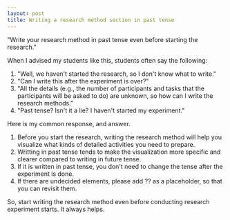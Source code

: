 ```yaml
---
layout: post
title: Writing a research method section in past tense
---
```


"Write your research method in past tense even before starting the research."

When I advised my students like this, students often say the following:

1. "Well, we haven't started the research, so I don't know what to write."
2. "Can I write this after the experiment is over?"
3. "All the details (e.g., the number of participants and tasks that the participants will be asked to do) are unknown, so how can I write the research methods."
4. "Past tense? Isn't it a lie? I haven't started my experiment."

Here is my common response, and answer.

1. Before you start the research, writing the research method will help you visualize what kinds of detailed activities you need to prepare.
2. Writting in past tense tends to make the visualization more specific and clearer compared to writing in future tense.
3. If it is written in past tense, you don't need to change the tense after the experiment is done.
4. If there are undecided elements, please add ?? as a placeholder, so that you can revisit them.

So, start writing the research method even before conducting research experiment starts. It always helps.
